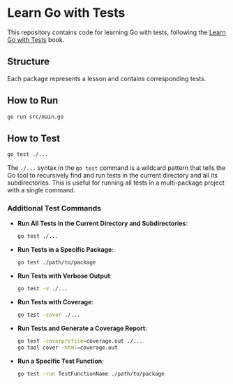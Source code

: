 # Learn Go with Tests

This repository contains code for learning Go with tests, following the [Learn Go with Tests](https://quii.gitbook.io/learn-go-with-tests) book.

## Structure

Each package represents a lesson and contains corresponding tests.

## How to Run

```sh
go run src/main.go
```

## How to Test

```sh
go test ./...
```

The `./...` syntax in the `go test` command is a wildcard pattern that tells the Go tool to recursively find and run tests in the current directory and all its subdirectories. This is useful for running all tests in a multi-package project with a single command.

### Additional Test Commands

- **Run All Tests in the Current Directory and Subdirectories**:

  ```sh
  go test ./...
  ```

- **Run Tests in a Specific Package**:

  ```sh
  go test ./path/to/package
  ```

- **Run Tests with Verbose Output**:

  ```sh
  go test -v ./...
  ```

- **Run Tests with Coverage**:

  ```sh
  go test -cover ./...
  ```

- **Run Tests and Generate a Coverage Report**:

  ```sh
  go test -coverprofile=coverage.out ./...
  go tool cover -html=coverage.out
  ```

- **Run a Specific Test Function**:
  ```sh
  go test -run TestFunctionName ./path/to/package
  ```
